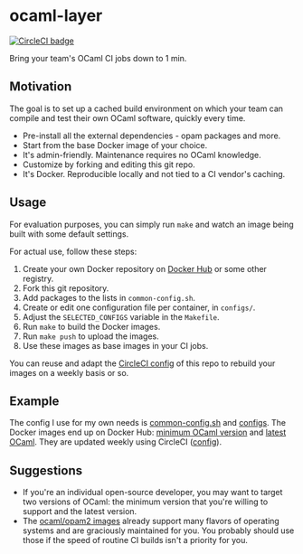 ocaml-layer
==
[![CircleCI badge](https://circleci.com/gh/mjambon/ocaml-layer.svg?style=svg)](https://app.circleci.com/pipelines/github/mjambon/ocaml-layer)

Bring your team's OCaml CI jobs down to 1 min.

Motivation
--

The goal is to set up a cached build environment on which your team can
compile and test their own OCaml software, quickly every time.

* Pre-install all the external dependencies - opam packages and more.
* Start from the base Docker image of your choice.
* It's admin-friendly. Maintenance requires no OCaml knowledge.
* Customize by forking and editing this git repo.
* It's Docker. Reproducible locally and not tied to a CI vendor's caching.

Usage
--

For evaluation purposes, you can simply run `make` and watch
an image being built with some default settings.

For actual use, follow these steps:

1. Create your own Docker repository on
   [Docker Hub](https://hub.docker.com/) or some other registry.
2. Fork this git repository.
3. Add packages to the lists in `common-config.sh`.
4. Create or edit one configuration file per container, in `configs/`.
5. Adjust the `SELECTED_CONFIGS` variable in the `Makefile`.
6. Run `make` to build the Docker images.
7. Run `make push` to upload the images.
8. Use these images as base images in your CI jobs.

You can reuse and adapt the [CircleCI config](.circleci/config.yml) of
this repo to rebuild your images on a weekly basis or so.

Example
--

The config I use for my own needs is
[common-config.sh](https://github.com/mjambon/ocaml-layer/blob/mjambon/common-config.sh)
and [configs](https://github.com/mjambon/ocaml-layer/tree/mjambon/configs).
The Docker images end up on Docker Hub:
[minimum OCaml version](https://hub.docker.com/repository/docker/mjambon/mj-ocaml-4.02)
and [latest OCaml](https://hub.docker.com/repository/docker/mjambon/mj-ocaml).
They are updated weekly using CircleCI
([config](https://github.com/mjambon/ocaml-layer/blob/mjambon/.circleci/config.yml)).

Suggestions
--

* If you're an individual open-source developer, you may want to
  target two versions of OCaml: the minimum version that you're
  willing to support and the latest version.
* The [ocaml/opam2 images](https://hub.docker.com/r/ocaml/opam2/)
  already support many flavors of operating systems and are
  graciously maintained for you. You probably should use those if the
  speed of routine CI builds isn't a priority for you.
